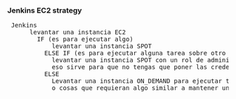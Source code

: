 
### Jenkins EC2 strategy

<pre>
 Jenkins
	  levantar una instancia EC2
        IF (es para ejecutar algo)
            levantar una instancia SPOT
          ELSE IF (es para ejecutar alguna tarea sobre otro recurso que dure menos de 5min)
            levantar una instancia SPOT con un rol de administrador attachado
            eso sirve para que no tengas que poner las credenciales en .aws/
          ELSE
            Levantar una instancia ON_DEMAND para ejecutar tareas tipo terraform
            o cosas que requieran algo similar a mantener un estado o algo mas complejo.
</pre>
